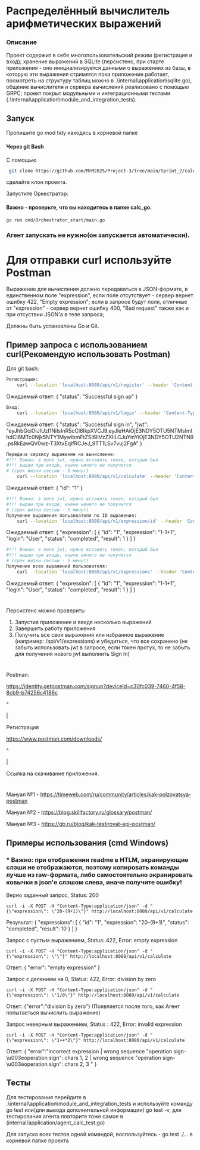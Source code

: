 # Распределённый вычислитель арифметических выражений

### Описание
Проект содержит в себе многопользовательский режим (регистрация и вход); хранение выражений в SQLite (персистенс, при старте приложения - оно инициализируется данными о выражениях из базы, в которую эти выражения стримятся пока приложение работает, посмотреть на структуру таблиц можно в .\internal\application\sqlite.go), общение вычислителя и сервера вычислений реализовано с помощью GRPC; проект покрыт модульными и интеграционными тестами (.\internal\application\module_and_integration_tests).



## Запуск 
Пропишите go mod tidy находясь в корневой папке
#### Через git Bash
С помощью
``` bash
 git clone https://github.com/MrM2025/Project-3/tree/main/Sprint_2/calc_go
 ```
сделайте клон проекта.

Запустите Оркестратор:
#### Важно - проверьте, что вы находитесь в папке calc_go.

``` bash
go run cmd/Orchestrator_start/main.go
```

### Агент запускать не нужно(он запускается автоматически). 

# Для отправки curl используйте Postman

Выражение для вычисления должно передаваться в JSON-формате, в единственном поле "expression", если поле отсутствует - сервер вернет ошибку 422, "Empty expression"; если в запросе будут поля, отличные от "expression" - сервер вернет ошибку 400, "Bad request" также как и при отсуствии JSON'а в теле запроса;

Должны быть установлены Go и Git.

## Пример запроса с использованием curl(Рекомендую использовать Postman)



Для git bash:

```bash
Регистрация: 
    curl --location 'localhost:8080/api/v1/register' --header 'Content-Type: application/json' --data '{"login": "User", "Password": "123"}'
```

Ожидаемый ответ: 
{
    "status": "Successful sign up"
}

```bash
Вход:
    curl --location 'localhost:8080/api/v1/login' --header 'Content-Type: application/json' --data '{"login": "User", "Password": "123"}'
```
Ожидаемый ответ: 
{
    "status": "Successful sign in",
    "jwt": "eyJhbGciOiJIUzI1NiIsInR5cCI6IkpXVCJ9.eyJleHAiOjE3NDY5OTU5NTMsImlhdCI6MTc0Njk5NTY1MywibmFtZSI6IlVzZXIiLCJuYmYiOjE3NDY5OTU2NTN9.psRkEawQV0wz-T3XtxEqlfRCJeJ_9TT1LSv7vuj2FgA"
}

``` bash
Передача сервису выражение на вычисление:
#!!! Важно: в поле jwt, нужно вставить токен, который был
#!!! выдан при входе, иначе ничего не получится
# (срок жизни сессии - 5 минут)
    curl --location 'localhost:8080/api/v1/calculate' --header 'Content-Type: application/json' --data '{ "expression": "1-1+1", "login": "User", "jwt": "eyJhbGciOiJIUzI1NiIsInR5cCI6IkpXVCJ9.eyJleHAiOjE3NDY5OTQ3MjksImlhdCI6MTc0Njk5NDQyOSwibmFtZSI6IlVzZXIiLCJuYmYiOjE3NDY5OTQ0Mjl9.ILkn2O7HA-UFIPYZ8ed4Ab08vHx-vF8Wf29IKRHTjkE"}'
```
Ожидаемый ответ:
{
    "id": "1"
}
``` bash
#!!! Важно: в поле jwt, нужно вставить токен, который был
#!!! выдан при входе, иначе ничего не получится
# (срок жизни сессии - 5 минут)
Получение выражения пользователя по ID выражения:
    curl --location 'localhost:8080/api/v1/expression/id' --header 'Content-Type: application/json' --data '{ "id": "1", "jwt": "eyJhbGciOiJIUzI1NiIsInR5cCI6IkpXVCJ9.eyJleHAiOjE3NDY5OTQ3MjksImlhdCI6MTc0Njk5NDQyOSwibmFtZSI6IlVzZXIiLCJuYmYiOjE3NDY5OTQ0Mjl9.ILkn2O7HA-UFIPYZ8ed4Ab08vHx-vF8Wf29IKRHTjkE" }'
```
Ожидаемый ответ: 
{
    "expression": [
        {
            "id": "1",
            "expression": "1-1+1",
            "login": "User",
            "status": "completed",
            "result": 1
        }
    ]
}
``` bash
#!!! Важно: в поле jwt, нужно вставить токен, который был
#!!! выдан при входе, иначе ничего не получится
# (срок жизни сессии - 5 минут)
Получение всех выражений пользователя:
    curl --location 'localhost:8080/api/v1/expressions' --header 'Content-Type: application/json' --data '{ "jwt": "eyJhbGciOiJIUzI1NiIsInR5cCI6IkpXVCJ9.eyJleHAiOjE3NDY5OTQ3MjksImlhdCI6MTc0Njk5NDQyOSwibmFtZSI6IlVzZXIiLCJuYmYiOjE3NDY5OTQ0Mjl9.ILkn2O7HA-UFIPYZ8ed4Ab08vHx-vF8Wf29IKRHTjkE"}'
```
Ожидаемый ответ: 
{
    "expression": [
        {
            "id": "1",
            "expression": "1-1+1",
            "login": "User",
            "status": "completed",
            "result": 1
        }
    ]
}

#

Персистенс можно проверить:
1. Запустив приложение и введя несколько выражений
2. Завершить работу приложения
3. Получить все cвои выражения или избранное выражение (например: /api/v1/expressions) и убедиться, что все сохранено (не забыть использовать jwt в запросе, если токен протух, то не забыть для получения нового jwt выполнить Sign In)

#

Postman:

https://identity.getpostman.com/signup?deviceId=c30fc039-7460-4f58-8cb9-b74256c4186c  

^

|

Регистрация

https://www.postman.com/downloads/

^

|

Ссылка на скачивание приложения.

#
Мануал №1 - https://timeweb.com/ru/community/articles/kak-polzovatsya-postman

Мануал №2 - https://blog.skillfactory.ru/glossary/postman/

Мануал №3 - https://gb.ru/blog/kak-testirovat-api-postman/

## Примеры использования (cmd Windows)

### * Важно: при отображении readme в HTLM, экранирующие слэши не отображаются, поэтому копировать команды лучше из raw-формата, либо самостоятельно экранировать ковычки в json'е слэшом слева, иначе получите ошибку!

Верно заданный запрос, Status: 200
```
curl -i -X POST -H "Content-Type:application/json" -d "{\"expression\": \"20-(9+1)\"}" http://localhost:8080/api/v1/calculate
```
Результат:
{
    "expressions": [
        {
            "id": "1",
            "expression": "20-(9+1)",
            "status": "completed",
            "result": 10
        }
    ]
}


Запрос с пустым выражением, Status: 422, Error: empty expression
```
curl -i -X POST -H "Content-Type:application/json" -d "{\"expression\": \"\"}" http://localhost:8080/api/v1/calculate
```
Ответ:
{
    "error": "empty expression"
}

Запрос с делением на 0, Status: 422, Error: division by zero
```
curl -i -X POST -H "Content-Type:application/json" -d "{\"expression\": \"1/0\"}" http://localhost:8080/api/v1/calculate
```
Ответ: {"error":"division by zero"} 
(Появляется после того, как Агент попытаеться вычислить выражение)

Запрос неверным выражением, Status : 422, Error: invalid expression
```
curl -i -X POST -H "Content-Type:application/json" -d "{\"expression\": \"1++*2\"}" http://localhost:8080/api/v1/calculate
```
Ответ:
{
    "error":"incorrect expression | wrong sequence \"operation sign-\u003eoperation sign\": chars 1, 2 | wrong sequence \"operation sign-\u003eoperation sign\": chars 2, 3 "
}

## Тесты
Для тестирования перейдите в .\internal\application\module_and_integration_tests и используйте команду go test или(для вывода дополнительной информации) go test -v, для тестирования агента повторите тоже самое в (internal/application/agent_calc_test.go)

Для запуска всех тестов одной командой, воспользуйтесь - go test ./... в корневой папке проекта

